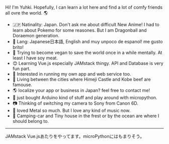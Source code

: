 Hi! I'm Yuhki. Hopefully, I can learn a lot here and find a lot of comfy friends all ovre the world. :earth_americas:   
- :jp: Natinality: Japan. Don't ask me about difficult New Anime! I had to learn about Pokemo for some reasones. But I am Dragonball and Doraemon generation.
- :speech_balloon: Lang: Japanese日本語, English and muy unpoco de espanol! me gusto brito!
- :pizza: Trying to become vegan to save the world once in a while mentally. At least I have soy meat.
- :blush: Learning Vue.js especially JAMstack thingy. API and Database is very fun part.  
- :seedling: Interested in running my own app and web service too.  
- :japanese_castle: Living between the cities where Himeji Castle and Kobe beef are famouse. 
- :earth_americas: localize your app or business in Japan? feel free to contact me!
- :robot: just bought Arduino kind of stuff and play around with micropython.  
- :camera: Thinking of switching my camera to Sony from Canon 6D.  
- :guitar: loved Metal so much. But I love any kind of music now.  
- :evergreen_tree: Camping-car and Tiny house in the frest or by the ocean are where I should belong to.
<hr>
JAMstack Vue.jsあたりをやってます。microPythonにはもまりそう。
